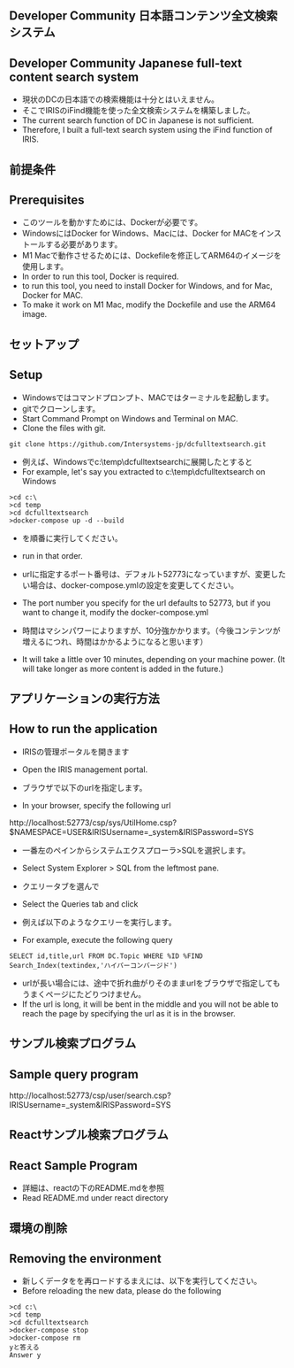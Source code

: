 ## Developer Community 日本語コンテンツ全文検索システム 
## Developer Community Japanese full-text content search system

- 現状のDCの日本語での検索機能は十分とはいえません。
- そこでIRISのiFind機能を使った全文検索システムを構築しました。
- The current search function of DC in Japanese is not sufficient.
- Therefore, I built a full-text search system using the iFind function of IRIS.

## 前提条件 
## Prerequisites

- このツールを動かすためには、Dockerが必要です。
- WindowsにはDocker for Windows、Macには、Docker for MACをインストールする必要があります。
- M1 Macで動作させるためには、Dockefileを修正してARM64のイメージを使用します。
- In order to run this tool, Docker is required.
- to run this tool, you need to install Docker for Windows, and for Mac, Docker for MAC.
- To make it work on M1 Mac, modify the Dockefile and use the ARM64 image.

## セットアップ 
## Setup

- Windowsではコマンドプロンプト、MACではターミナルを起動します。
- gitでクローンします。
- Start Command Prompt on Windows and Terminal on MAC.
- Clone the files with git.

```
git clone https://github.com/Intersystems-jp/dcfulltextsearch.git
```

- 例えば、Windowsでc:\temp\dcfulltextsearchに展開したとすると
- For example, let's say you extracted to c:\temp\dcfulltextsearch on Windows

```
>cd c:\
>cd temp
>cd dcfulltextsearch
>docker-compose up -d --build

```
- を順番に実行してください。
- run in that order.

- urlに指定するポート番号は、デフォルト52773になっていますが、変更したい場合は、docker-compose.ymlの設定を変更してください。
- The port number you specify for the url defaults to 52773, but if you want to change it, modify the docker-compose.yml

- 時間はマシンパワーによりますが、10分強かかります。（今後コンテンツが増えるにつれ、時間はかかるようになると思います）
- It will take a little over 10 minutes, depending on your machine power. (It will take longer as more content is added in the future.)


## アプリケーションの実行方法 
## How to run the application

- IRISの管理ポータルを開きます
- Open the IRIS management portal.

- ブラウザで以下のurlを指定します。
- In your browser, specify the following url

http://localhost:52773/csp/sys/UtilHome.csp?$NAMESPACE=USER&IRISUsername=_system&IRISPassword=SYS


- 一番左のペインからシステムエクスプローラ>SQLを選択します。
- Select System Explorer > SQL from the leftmost pane.

- クエリータブを選んで
- Select the Queries tab and click

- 例えば以下のようなクエリーを実行します。
- For example, execute the following query

```
SELECT id,title,url FROM DC.Topic WHERE %ID %FIND Search_Index(textindex,'ハイパーコンバージド')
```

- urlが長い場合には、途中で折れ曲がりそのままurlをブラウザで指定してもうまくページにたどりつけません。
- If the url is long, it will be bent in the middle and you will not be able to reach the page by specifying the url as it is in the browser.

## サンプル検索プログラム 
## Sample query program

http://localhost:52773/csp/user/search.csp?IRISUsername=_system&IRISPassword=SYS

## Reactサンプル検索プログラム
## React Sample Program

- 詳細は、reactの下のREADME.mdを参照
- Read README.md under react directory

## 環境の削除 
## Removing the environment

- 新しくデータをを再ロードするまえには、以下を実行してください。
- Before reloading the new data, please do the following

```
>cd c:\
>cd temp
>cd dcfulltextsearch
>docker-compose stop
>docker-compose rm
yと答える
Answer y

```
